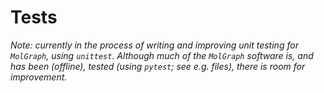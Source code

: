 # Tests

*Note: currently in the process of writing and improving unit testing for `MolGraph`, using `unittest`. Although much of the `MolGraph` software is, and has been (offline), tested (using `pytest`; see e.g. files), there is room for improvement.* 